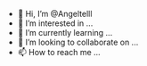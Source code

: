 - 👋 Hi, I’m @Angeltelll
- 👀 I’m interested in ...
- 🌱 I’m currently learning ...
- 💞️ I’m looking to collaborate on ...
- 📫 How to reach me ...

<!---
Angeltelll/Angeltelll is a ✨ special ✨ repository because its `README.md` (this file) appears on your GitHub profile.
You can click the Preview link to take a look at your changes.
--->
